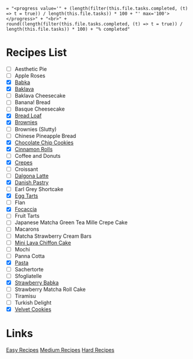 ``` 
= "<progress value='" + (length(filter(this.file.tasks.completed, (t) => t = true)) / length(this.file.tasks)) * 100 + "' max='100'></progress>" + "<br>" + round((length(filter(this.file.tasks.completed, (t) => t = true)) / length(this.file.tasks)) * 100) + "% completed"
```

# Recipes List
 - [ ] Aesthetic Pie
 - [ ] Apple Roses
 - [x] [Babka](Recipes/Babka.md)
 - [x] [Baklava](Recipes/Baklava.md)
 - [ ] Baklava Cheesecake
 - [ ] Banana! Bread
 - [ ] Basque Cheesecake
 - [x] [Bread Loaf](Recipes/Bread-Loaf.md)
- [x] [Brownies](Recipes/Brownies.md)
- [ ] Brownies (Slutty)
- [ ] Chinese Pineapple Bread
- [x] [Chocolate Chip Cookies](Chocolate-Chip-Cookies.md)
- [x] [Cinnamon Rolls](Cinnamon-Rolls.md)
- [ ] Coffee and Donuts
- [x] [Crepes](Crepes.md)
- [ ] Croissant
- [ ] [Dalgona Latte](Dalgona-Latte.md)
- [x] [Danish Pastry](Danish-Pastry.md)
- [ ] Earl Grey Shortcake
- [x] [Egg Tarts](Egg-Tarts.md)
- [ ] Flan
- [x] [Focaccia](Focaccia.md)
- [ ] Fruit Tarts
- [ ] Japanese Matcha Green Tea Mille Crepe Cake
- [ ] Macarons
- [ ] Matcha Strawberry Cream Bars
- [ ] [Mini Lava Chiffon Cake](Mini-Lava-Chiffon-Cake.md)
- [ ] Mochi
- [ ] Panna Cotta
- [x] [Pasta](Pasta.md) 
- [ ] Sachertorte
- [ ] Sfogliatelle
- [x] [Strawberry Babka](StrawBerry-Babka.md)
- [ ] Strawberry Matcha Roll Cake
- [ ] Tiramisu
- [ ] Turkish Delight
- [x] [Velvet Cookies](Velvet-Cookies.md)

# Links
[Easy Recipes](easy_recipes.md)
[Medium Recipes](medium_recipes.md)
[Hard Recipes](hard_recipes.md)